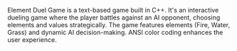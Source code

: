 Element Duel Game is a text-based game built in C++. It's an interactive dueling game where the player battles against an AI opponent, choosing elements and values strategically. 
The game features elements (Fire, Water, Grass) and dynamic AI decision-making. ANSI color coding enhances the user experience.

